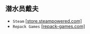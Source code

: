 ## 潜水员戴夫
* `Steam` [[store.steampowered.com]](https://store.steampowered.com/app/1868140/_DAVE_THE_DIVER/)
* `Repack Games` [[repack-games.com]](https://repack-games.com/dave-the-diver-free-download-vi1/)